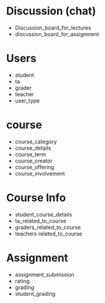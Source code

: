 
# Discussion (chat)
- Discussion_board_for_lectures
- discussion_board_for_assignment

# Users
- student
- ta
- grader
- teacher
- user_type

# course
- course_category
- course_details
- course_term
- course_creator
- course_offering
- course_involvement

# Course Info
- student_course_details
- ta_related_to_course
- graders_related_to_course
- teachers related_to_course

# Assignment
- assignment_submission
- rating
- grading
- student_grading
